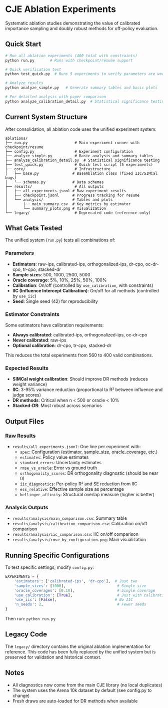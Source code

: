 # CJE Ablation Experiments

Systematic ablation studies demonstrating the value of calibrated importance sampling and doubly robust methods for off-policy evaluation.

## Quick Start

```bash
# Run all ablation experiments (400 total with constraints)
python run.py       # Runs with checkpoint/resume support

# Quick verification test
python test_quick.py  # Runs 5 experiments to verify parameters are working

# Analyze results
python analyze_simple.py   # Generate summary tables and basic plots

# For detailed analysis with paper comparison
python analyze_calibration_detail.py  # Statistical significance testing
```

## Current System Structure

After consolidation, all ablation code uses the unified experiment system:

```
ablations/
├── run.py                     # Main experiment runner with checkpoint/resume
├── config.py                  # Experiment configuration
├── analyze_simple.py          # Basic analysis and summary tables
├── analyze_calibration_detail.py  # Statistical significance testing
├── test_quick.py              # Quick test script (5 experiments)
├── core/                      # Infrastructure
│   ├── base.py               # BaseAblation class (fixed IIC/SIMCal bugs)
│   └── schemas.py            # Data schemas
├── results/                   # All outputs
│   ├── all_experiments.jsonl # Raw experiment results
│   ├── checkpoint.jsonl      # Progress tracking for resume
│   └── analysis/             # Tables and plots
│       ├── main_summary.csv  # Key metrics by estimator
│       └── summary_plots.png # Visualization
└── legacy/                    # Deprecated code (reference only)
```

## What Gets Tested

The unified system (`run.py`) tests all combinations of:

### Parameters
- **Estimators**: raw-ips, calibrated-ips, orthogonalized-ips, dr-cpo, oc-dr-cpo, tr-cpo, stacked-dr
- **Sample sizes**: 500, 1000, 2500, 5000
- **Oracle coverage**: 5%, 10%, 25%, 50%, 100%
- **Calibration**: On/off (controlled by `use_calibration`, with constraints)
- **IIC (Influence Intercept Calibration)**: On/off for all methods (controlled by `use_iic`)
- **Seed**: Single seed (42) for reproducibility

### Estimator Constraints
Some estimators have calibration requirements:
- **Always calibrated**: calibrated-ips, orthogonalized-ips, oc-dr-cpo
- **Never calibrated**: raw-ips  
- **Optional calibration**: dr-cpo, tr-cpo, stacked-dr

This reduces the total experiments from 560 to 400 valid combinations.

### Expected Results
- **SIMCal weight calibration**: Should improve DR methods (reduces weight variance)
- **IIC**: 3-95% variance reduction (proportional to R² between influence and judge scores)
- **DR methods**: Critical when n < 500 or oracle < 10%
- **Stacked-DR**: Most robust across scenarios

## Output Files

### Raw Results
- `results/all_experiments.jsonl`: One line per experiment with:
  - `spec`: Configuration (estimator, sample_size, oracle_coverage, etc.)
  - `estimates`: Policy value estimates
  - `standard_errors`: Uncertainty estimates
  - `rmse_vs_oracle`: Error vs ground truth
  - `orthogonality_scores`: DR orthogonality diagnostic (should be near 0)
  - `iic_diagnostics`: Per-policy R² and SE reduction from IIC
  - `ess_relative`: Effective sample size as percentage
  - `hellinger_affinity`: Structural overlap measure (higher is better)

### Analysis Outputs
- `results/analysis/main_comparison.csv`: Summary table
- `results/analysis/calibration_comparison.csv`: Calibration on/off comparison
- `results/analysis/iic_comparison.csv`: IIC on/off comparison
- `results/analysis/rmse_by_configuration.png`: Main visualization

## Running Specific Configurations

To test specific settings, modify `config.py`:

```python
EXPERIMENTS = {
    'estimators': ['calibrated-ips', 'dr-cpo'],  # Just two
    'sample_sizes': [1000],                       # Single size
    'oracle_coverages': [0.10],                   # Single coverage
    'use_calibration': [True],                    # Just with calibration
    'use_iic': [False],                          # No IIC
    'n_seeds': 2,                                 # Fewer seeds
}
```

Then run: `python run.py`

## Legacy Code

The `legacy/` directory contains the original ablation implementation for reference. This code has been fully replaced by the unified system but is preserved for validation and historical context.

## Notes

- All diagnostics now come from the main CJE library (no local duplicates)
- The system uses the Arena 10k dataset by default (see config.py to change)
- Fresh draws are auto-loaded for DR methods when available